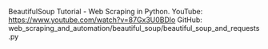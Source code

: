 BeautifulSoup Tutorial - Web Scraping in Python.
YouTube: https://www.youtube.com/watch?v=87Gx3U0BDlo
GitHub: web_scraping_and_automation/beautiful_soup/beautiful_soup_and_requests.py